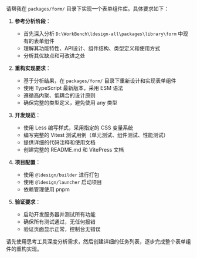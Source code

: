 请帮我在 `packages/form/` 目录下实现一个表单组件库。具体要求如下：

1. **参考分析阶段**：
   - 首先深入分析 `D:\WorkBench\ldesign-all\packages\library\form` 中现有的表单组件
   - 理解其功能特性、API设计、组件结构、类型定义和使用方式
   - 分析其优缺点和可改进之处

2. **重构实现要求**：
   - 基于分析结果，在 `packages/form/` 目录下重新设计和实现表单组件
   - 使用 TypeScript 最新版本，采用 ESM 语法
   - 遵循高内聚、低耦合的设计原则
   - 确保完整的类型定义，避免使用 any 类型

3. **开发规范**：
   - 使用 Less 编写样式，采用指定的 CSS 变量系统
   - 编写完整的 Vitest 测试用例（单元测试、组件测试、性能测试）
   - 提供详细的代码注释和使用文档
   - 创建完整的 README.md 和 VitePress 文档

4. **项目配置**：
   - 使用 `@ldesign/builder` 进行打包
   - 使用 `@ldesign/launcher` 启动项目
   - 依赖管理使用 pnpm

5. **验证要求**：
   - 启动开发服务器并测试所有功能
   - 确保所有测试通过，无任何报错
   - 验证页面显示正常，控制台无错误

请先使用思考工具深度分析需求，然后创建详细的任务列表，逐步完成整个表单组件的重构实现。